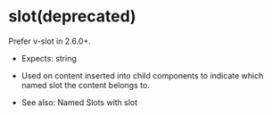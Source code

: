 # slot(deprecated)

Prefer v-slot in 2.6.0+.

* Expects: string

* Used on content inserted into child components to indicate which named slot the content belongs to.

* See also: Named Slots with slot
